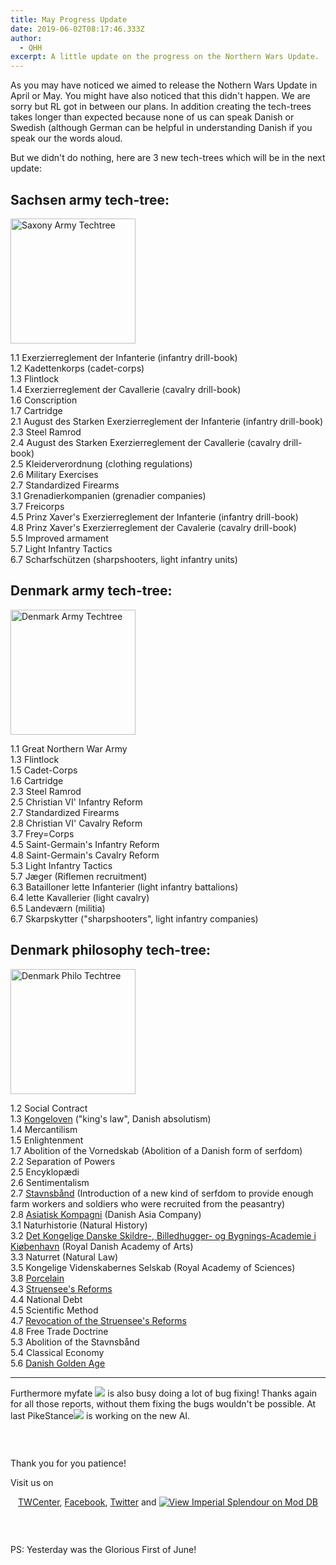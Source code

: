 ```yaml
---
title: May Progress Update
date: 2019-06-02T08:17:46.333Z
author:
  - QHH
excerpt: A little update on the progress on the Northern Wars Update.
---
```

As you may have noticed we aimed to release the Nothern Wars Update in April or May. You might have also noticed that this didn't happen. We are sorry but RL got in between our plans. In addition creating the tech-trees takes longer than expected because none of us can speak Danish or Swedish (although German can be helpful in understanding Danish if you speak our the words aloud.
 
But we didn't do nothing, here are 3 new tech-trees which will be in the next update:

## Sachsen army tech-tree:

<img src="https://media.moddb.com/images/members/3/2784/2783391/profile/Saxony_Army_Techtree.png" alt="Saxony Army Techtree" width="200" />

1.1 Exerzierreglement der Infanterie (infantry drill-book)  
1.2 Kadettenkorps (cadet-corps)  
1.3 Flintlock  
1.4 Exerzierreglement der Cavallerie (cavalry drill-book)  
1.6 Conscription  
1.7 Cartridge  
2.1 August des Starken Exerzierreglement der Infanterie (infantry drill-book)  
2.3 Steel Ramrod  
2.4 August des Starken Exerzierreglement der Cavallerie (cavalry drill-book)  
2.5 Kleiderverordnung (clothing regulations)  
2.6 Military Exercises  
2.7 Standardized Firearms  
3.1 Grenadierkompanien (grenadier companies)  
3.7 Freicorps  
4.5 Prinz Xaver's Exerzierreglement der Infanterie (infantry drill-book)  
4.8 Prinz Xaver's Exerzierreglement der Cavalerie (cavalry drill-book)  
5.5 Improved armament  
5.7 Light Infantry Tactics  
6.7 Scharfschützen (sharpshooters, light infantry units)
 
## Denmark army tech-tree:

<img src="https://media.moddb.com/images/members/3/2784/2783391/profile/Denmark_Army_Techtree.png" alt="Denmark Army Techtree" width="200" />

1.1 Great Northern War Army  
1.3 Flintlock  
1.5 Cadet-Corps  
1.6 Cartridge  
2.3 Steel Ramrod  
2.5 Christian VI' Infantry Reform  
2.7 Standardized Firearms  
2.8 Christian VI' Cavalry Reform  
3.7 Frey=Corps  
4.5 Saint-Germain's Infantry Reform  
4.8 Saint-Germain's Cavalry Reform  
5.3 Light Infantry Tactics  
5.7 J&aelig;ger (Riflemen recruitment)  
6.3 Batailloner lette Infanterier (light infantry battalions)  
6.4 lette Kavallerier (light cavalry)  
6.5 Landev&aelig;rn (militia)  
6.7 Skarpskytter ("sharpshooters", light infantry companies)  
 
## Denmark philosophy tech-tree:

<img src="https://media.moddb.com/images/members/3/2784/2783391/profile/Denmark_Philo_Techtree.png" alt="Denmark Philo Techtree" width="200" />

1.2 Social Contract  
1.3 [Kongeloven](https://da.wikipedia.org/wiki/Kongeloven) ("king's law", Danish absolutism)  
1.4 Mercantilism  
1.5 Enlightenment  
1.7 Abolition of the Vornedskab (Abolition of a Danish form of serfdom)  
2.2 Separation of Powers  
2.5 Encyklop&aelig;di  
2.6 Sentimentalism  
2.7 [Stavnsb&aring;nd](https://en.wikipedia.org/wiki/Stavnsb%C3%A5nd) (Introduction of a new kind of serfdom to provide enough farm workers and soldiers who were recruited from the peasantry)  
2.8 [Asiatisk Kompagni](https://en.wikipedia.org/wiki/Danish_Asia_Company) (Danish Asia Company)  
3.1 Naturhistorie (Natural History)  
3.2 [Det Kongelige Danske Skildre-, Billedhugger- og Bygnings-Academie i Ki&oslash;benhavn](https://en.wikipedia.org/wiki/Royal_Danish_Academy_of_Fine_Arts) (Royal Danish Academy of Arts)  
3.3 Naturret (Natural Law)  
3.5 Kongelige Videnskabernes Selskab (Royal Academy of Sciences)  
3.8 [Porcelain](https://en.wikipedia.org/wiki/Royal_Copenhagen)  
4.3 [Struensee's Reforms](https://en.wikipedia.org/wiki/Johann_Friedrich_Struensee#In_control_of_the_government)  
4.4 National Debt  
4.5 Scientific Method  
4.7 [Revocation of the Struensee's Reforms](https://en.wikipedia.org/wiki/Ove_H%C3%B8egh-Guldberg)  
4.8 Free Trade Doctrine  
5.3 Abolition of the Stavnsb&aring;nd  
5.4 Classical Economy  
5.6 [Danish Golden Age](https://en.wikipedia.org/wiki/Danish_Golden_Age)

---

Furthermore myfate [![](https://i.imgur.com/gPHOpAy.jpg)](https://www.twcenter.net/forums/reputation.php?do=addreputation&amp;p=15718965) is also busy doing a lot of bug fixing! Thanks again for all those reports, without them fixing the bugs wouldn't be possible. At last PikeStance[![](https://i.imgur.com/gPHOpAy.jpg)](https://www.twcenter.net/forums/reputation.php?do=addreputation&amp;p=13762448) is working on the new AI.

### &nbsp;

Thank you for you patience!
 
Visit us on 

<center>

[TWCenter](http://www.twcenter.net/forums/forumdisplay.php?1138-Imperial-Splendour), [Facebook](https://www.facebook.com/imperialsplendour/), [Twitter](https://twitter.com/SplendourTeam) and [![View Imperial Splendour on Mod DB](https://button.moddb.com/popularity/medium/mods/20800.png)](https://www.moddb.com/mods/imperial-splendour)

</center>

### &nbsp;

PS: Yesterday was the [](https://en.wikipedia.org/wiki/Glorious_First_of_June)Glorious First of June!</a></p>